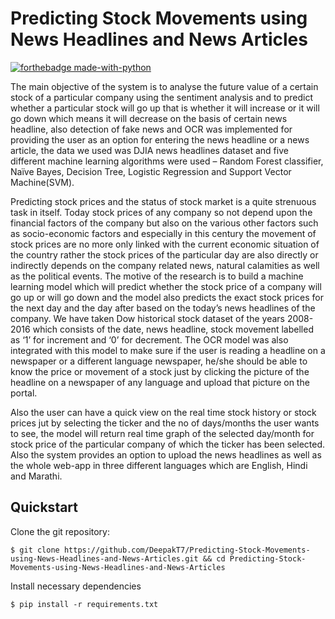 # Predicting Stock Movements using News Headlines and News Articles

[![forthebadge made-with-python](https://ForTheBadge.com/images/badges/made-with-python.svg)](https://www.python.org/)

 The main objective of the system is to analyse the future value of a certain stock of a particular company using the sentiment analysis and to predict whether a particular stock will go up that is whether it will increase or it will go down which means it will decrease on the basis of certain news headline, also detection of fake news and OCR was implemented for providing the user as an option for entering the news headline or a news article, the data we used was DJIA news headlines dataset and five different machine learning algorithms were used – Random Forest classifier, Naïve Bayes, Decision Tree, Logistic Regression and Support Vector Machine(SVM).
 
 
 Predicting stock prices and the status of stock market is a quite strenuous task in itself. Today stock prices of any company so not depend upon the financial factors of the company but also on the various other factors such as socio-economic factors and especially in this century the movement of stock prices are no more only linked with the current economic situation of the country rather the stock prices of the particular day are also directly or indirectly depends on the company related news, natural calamities as well as the political events. The motive of the research is to build a machine learning model which will predict whether the stock price of a company will go up or will go down and the model also predicts the exact stock prices for the next day and the day after based on the today’s news headlines of the company. We have taken Dow historical stock dataset of the years 2008-2016 which consists of the date, news headline, stock movement labelled as ‘1’ for increment and ‘0’ for decrement. The OCR model was also integrated with this model to make sure if the user is reading a headline on a newspaper or a different language newspaper, he/she should be able to know the price or movement of a stock just by clicking the picture of the headline on a newspaper of any language and upload that picture on the portal. 


Also the user can have a quick view on the real time stock history or stock prices jut by selecting the ticker and the no of days/months the user wants to see, the model will return real time graph of the selected day/month for stock price of the particular company of which the ticker has been selected. Also the system 
provides an option to upload the news headlines as well as the whole web-app in three different languages which are English, Hindi and Marathi.    

## Quickstart

Clone the git repository:
```console
$ git clone https://github.com/DeepakT7/Predicting-Stock-Movements-using-News-Headlines-and-News-Articles.git && cd Predicting-Stock-Movements-using-News-Headlines-and-News-Articles
```

Install necessary dependencies
```console
$ pip install -r requirements.txt
```
